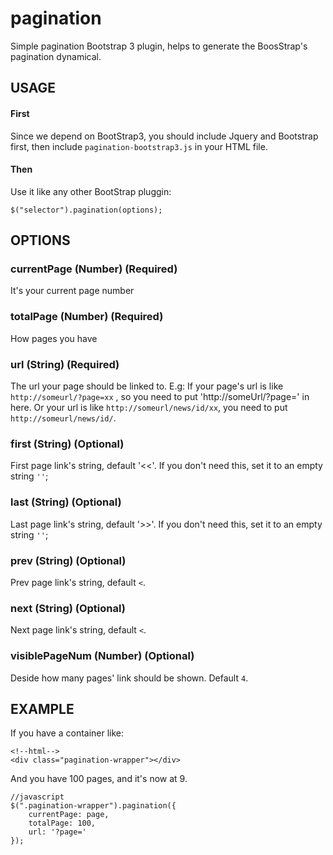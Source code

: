 # pagination
Simple pagination Bootstrap 3 plugin, helps to generate the BoosStrap's pagination dynamical.

## USAGE

#### First
Since we depend on BootStrap3, you should include Jquery and Bootstrap first, then include `pagination-bootstrap3.js` in your HTML file.

#### Then
Use it like any other BootStrap pluggin:  

    $("selector").pagination(options);
    

## OPTIONS

### currentPage (Number) (Required)
It's your current page number

### totalPage (Number) (Required)
How pages you have

### url (String) (Required)
The url your page should be linked to.
E.g: If your page's url is like `http://someurl/?page=xx` , so you need to put 'http://someUrl/?page=' in here.
Or your url is like `http://someurl/news/id/xx`, you need to put `http://someurl/news/id/`.

### first (String) (Optional)
First page link's string, default '<<'.
If you don't need this, set it to an empty string `''`;

### last (String) (Optional)
Last page link's string, default '>>'.
If you don't need this, set it to an empty string `''`;

### prev (String) (Optional)
Prev page link's string, default `<`.

### next (String) (Optional)
Next page link's string, default `<`.

### visiblePageNum (Number) (Optional)
Deside how many pages' link should be shown. Default `4`.

## EXAMPLE

If you have a container like:

    <!--html-->
    <div class="pagination-wrapper"></div>

And you have 100 pages, and it's now at 9.

    //javascript
    $(".pagination-wrapper").pagination({
        currentPage: page,
        totalPage: 100,
        url: '?page='
    });
